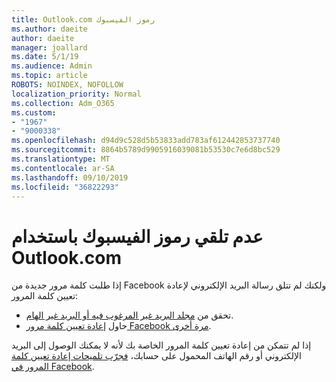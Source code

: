 ```yaml
---
title: Outlook.com رموز الفيسبوك
ms.author: daeite
author: daeite
manager: joallard
ms.date: 5/1/19
ms.audience: Admin
ms.topic: article
ROBOTS: NOINDEX, NOFOLLOW
localization_priority: Normal
ms.collection: Adm_O365
ms.custom:
- "1967"
- "9000338"
ms.openlocfilehash: d94d9c528d5b53833add783af612442853737740
ms.sourcegitcommit: 8864b5789d9905916039081b53530c7e6d8bc529
ms.translationtype: MT
ms.contentlocale: ar-SA
ms.lasthandoff: 09/10/2019
ms.locfileid: "36822293"
---
```

# <a name="not-receiving-facebook-codes-using-outlookcom"></a>عدم تلقي رموز الفيسبوك باستخدام Outlook.com

إذا طلبت كلمة مرور جديدة من Facebook ولكنك لم تتلق رسالة البريد الإلكتروني لإعادة تعيين كلمة المرور:

- تحقق من [مجلد البريد غير المرغوب فيه أو البريد غير الهام](https://outlook.live.com/mail/junkemail).
- حاول [إعادة تعيين كلمة مرور Facebook مرة أخرى](https://aka.ms/facebook-password-reset).

إذا لم تتمكن من إعادة تعيين كلمة المرور الخاصة بك لأنه لا يمكنك الوصول إلى البريد الإلكتروني أو رقم الهاتف المحمول على حسابك، [فجرّب تلميحات إعادة تعيين كلمة المرور في Facebook](https://aka.ms/facebook-password-help).